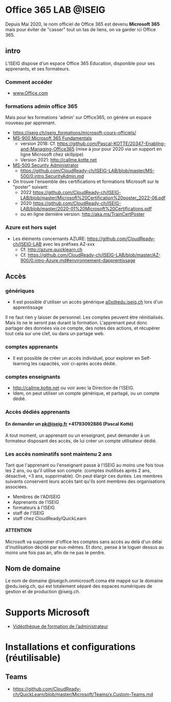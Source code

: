 # Office 365 LAB @ISEIG
Depuis Mai 2020, le nom officiel de Office 365 est devenu **Microsoft 365** mais pour éviter de "casser" tout un tas de liens, on va garder ici Office 365.
## intro
L'ISEIG dispose d'un espace Office 365 Education, disponible pour ses apprenants, et ses formateurs.

### Comment accéder
* www.Office.com

### formations admin office 365
Mais pour les formations 'admin' sur Office365, on génère un espace nouveau par apprenant. 
* https://iseig.ch/iseig_formations/microsoft-cours-officiels/
* [MS-900 Microsoft 365 Fundamentals](https://iseig.ch/iseig_cours/ms-900-microsoft-certified-microsoft-365-fundamentals/)
  * version 2018: Cf. https://github.com/Pascal-KOTTE/20347-Enabling-and-Managing-Office365 (mise à jour pour 2020 via un support en ligne Microsoft chez skillpipe)
  * Version 2021: http://callme.kotte.net 
* [MS-500 Security Administrator](https://iseig.ch/iseig_cours/ms-500-microsoft-365-certified-security-administrator-associate/)
  * https://github.com/CloudReady-ch/ISEIG-LAB/blob/master/MS-500/0.intro.SecurityAdmin.md
* On trouve l'ensemble des certifications et formations Microsoft sur le "poster" suivant:
  * 2022 https://github.com/CloudReady-ch/ISEIG-LAB/blob/master/Microsoft%20Certification%20poster_2022-06.pdf
  * 2020 https://github.com/CloudReady-ch/ISEIG-LAB/blob/master/2020-01%20Microsoft%20Certifications.pdf
  * ou en ligne dernière version: http://aka.ms/TrainCertPoster

### Azure est hors sujet
* Les éléments concernants AZURE: https://github.com/CloudReady-ch/ISEIG-LAB avec les préfixes AZ-xxx
  * Cf. http://azure.quicklearn.ch
  * Cf. https://github.com/CloudReady-ch/ISEIG-LAB/blob/master/AZ-900/0.intro-Azure.md#environnement-dapprentissage

## Accès 
### génériques
* Il est possible d'utiliser un accès générique a0x@edu.iseig.ch lors d'un apprentissage

Il ne faut rien y laisser de personnel. Les comptes peuvent être réinitialisés. Mais ils ne le seront pas durant la formation. L'apprenant peut donc partager des données via ce compte, des notes des actions, et récupérer tout cela sur une clef, ou dans un partage web.

### comptes apprenants
* Il est possible de créer un accès individuel, pour explorer en Self-learning les capacités, voir ci-après accès dédié.

### comptes enseignants
* http://callme.kotte.net ou voir avec la Direction de l'ISEIG.
* Idem, on peut utiliser un compte générique, et partagé, ou un compte dédié.

### Accès dédiés apprenants
#### En demander un pk@iseig.fr +41793092886 (Pascal Kotté)
A tout moment, un apprenant ou un enseignant, peut demander à un formateur disposant des accès, de lui créer un compte utilisateur dédié.

### Les accès nominatifs sont maintenu 2 ans
Tant que l'apprenant ou l'enseignant passe à l'ISEIG au moins une fois tous les 2 ans, ou qu'il utilise son compte. (comptes inutilisés après 2 ans, désactivé, +3 ans, supprimable). On peut élargir ces durées. Les membres suivants conservent leurs accès tant qu'ils sont membres des organisations associées.
* Membres de l'ADISEIG
* Apprenants de l'ISEIG
* formateurs à l'ISEIG
* staff de l'ISEIG
* staff chez CloudReady/QuickLearn
#### ATTENTION
Microsoft va supprimer d'office les comptes sans accès au delà d'un délai d'inutilisation décidé par eux-mêmes. Et donc, pense à te loguer dessus au moins une fois pas an, afin de ne pas le perdre.

## Nom de domaine
Le nom de domaine @iseigch.onmicrosoft.coma été mappé sur le domaine @edu.iseig.ch, qui est totalement séparé des espaces numériques de gestion et de production @iseig.ch.

# Supports Microsoft
* [Vidéothèque de formation de l’administrateur](https://docs.microsoft.com/fr-FR/microsoft-365/admin/admin-video-library?view=o365-worldwide)

# Installations et configurations (réutilisable)
## Teams
* https://github.com/CloudReady-ch/QuickLearn/blob/master/Microsoft/Teams/x.Custom-Teams.md
